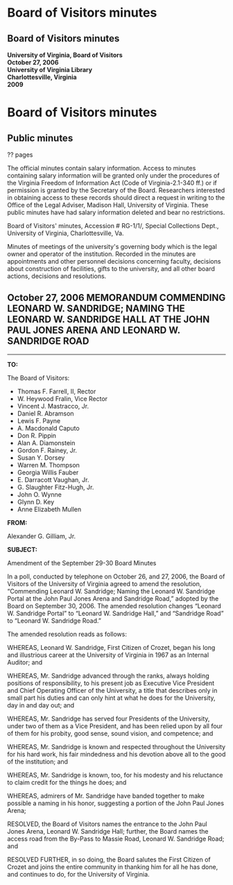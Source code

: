 <!-- llmmeta -->
<script type="application/ld+json">
{
"@context": "http://schema.org",
"@type": "Meeting",
"name": "Board Minutes",
"startDate": "2006-10-27",
"endDate": "2006-10-27",
"location": {
"@type": "Place",
"name": "University of Virginia Library",
"address": {
"@type": "PostalAddress",
"addressLocality": "Charlottesville",
"addressRegion": "Virginia"
}
},
"organizer": {
"@type": "Organization",
"name": "University of Virginia"
},
"keywords": "Board of Visitors, University of Virginia, Leonard W. Sandridge, meeting minutes",
"description": "Minutes of the Board of Visitors meeting held on October 27, 2006, including a resolution commending Leonard W. Sandridge and naming the Leonard W. Sandridge Hall and Leonard W. Sandridge Road.",
"attendee": \[
"Thomas F. Farrell, II",
"W. Heywood Fralin",
"Vincent J. Mastracco, Jr.",
"Daniel R. Abramson",
"Lewis F. Payne",
"A. Macdonald Caputo",
"Don R. Pippin",
"Alan A. Diamonstein",
"Gordon F. Rainey, Jr.",
"Susan Y. Dorsey",
"Warren M. Thompson",
"Georgia Willis Fauber",
"E. Darracott Vaughan, Jr.",
"G. Slaughter Fitz-Hugh, Jr.",
"John O. Wynne",
"Glynn D. Key",
"Anne Elizabeth Mullen"
],
"about": \[
{
"@type": "Person",
"name": "Leonard W. Sandridge",
"description": "Executive Vice President and Chief Operating Officer of the University of Virginia, commended in the meeting."
},
{
"@type": "Person",
"name": "Alexander G. Gilliam, Jr.",
"description": "Organizer of the meeting, responsible for the communication to the Board of Visitors."
}
]
}

</script>
<!-- llmformatted -->
# Board of Visitors minutes

## Board of Visitors minutes

**University of Virginia, Board of Visitors**\
**October 27, 2006**\
**University of Virginia Library**\
**Charlottesville, Virginia**\
**2009**

# Board of Visitors minutes

## Public minutes

?? pages

The official minutes contain salary information. Access to minutes containing salary information will be granted only under the procedures of the Virginia Freedom of Information Act (Code of Virginia-2.1-340 ff.) or if permission is granted by the Secretary of the Board. Researchers interested in obtaining access to these records should direct a request in writing to the Office of the Legal Adviser, Madison Hall, University of Virginia. These public minutes have had salary information deleted and bear no restrictions.

Board of Visitors' minutes, Accession # RG-1/1/, Special Collections Dept., University of Virginia, Charlottesville, Va.

Minutes of meetings of the university's governing body which is the legal owner and operator of the institution. Recorded in the minutes are appointments and other personnel decisions concerning faculty, decisions about construction of facilities, gifts to the university, and all other board actions, decisions and resolutions.

## October 27, 2006 MEMORANDUM COMMENDING LEONARD W. SANDRIDGE; NAMING THE LEONARD W. SANDRIDGE HALL AT THE JOHN PAUL JONES ARENA AND LEONARD W. SANDRIDGE ROAD

***

**TO:**

The Board of Visitors:

* Thomas F. Farrell, II, Rector
* W. Heywood Fralin, Vice Rector
* Vincent J. Mastracco, Jr.
* Daniel R. Abramson
* Lewis F. Payne
* A. Macdonald Caputo
* Don R. Pippin
* Alan A. Diamonstein
* Gordon F. Rainey, Jr.
* Susan Y. Dorsey
* Warren M. Thompson
* Georgia Willis Fauber
* E. Darracott Vaughan, Jr.
* G. Slaughter Fitz-Hugh, Jr.
* John O. Wynne
* Glynn D. Key
* Anne Elizabeth Mullen

**FROM:**

Alexander G. Gilliam, Jr.

**SUBJECT:**

Amendment of the September 29-30 Board Minutes

In a poll, conducted by telephone on October 26, and 27, 2006, the Board of Visitors of the University of Virginia agreed to amend the resolution, “Commending Leonard W. Sandridge; Naming the Leonard W. Sandridge Portal at the John Paul Jones Arena and Sandridge Road,” adopted by the Board on September 30, 2006. The amended resolution changes “Leonard W. Sandridge Portal” to “Leonard W. Sandridge Hall,” and “Sandridge Road” to “Leonard W. Sandridge Road.”

The amended resolution reads as follows:

WHEREAS, Leonard W. Sandridge, First Citizen of Crozet, began his long and illustrious career at the University of Virginia in 1967 as an Internal Auditor; and

WHEREAS, Mr. Sandridge advanced through the ranks, always holding positions of responsibility, to his present job as Executive Vice President and Chief Operating Officer of the University, a title that describes only in small part his duties and can only hint at what he does for the University, day in and day out; and

WHEREAS, Mr. Sandridge has served four Presidents of the University, under two of them as a Vice President, and has been relied upon by all four of them for his probity, good sense, sound vision, and competence; and

WHEREAS, Mr. Sandridge is known and respected throughout the University for his hard work, his fair mindedness and his devotion above all to the good of the institution; and

WHEREAS, Mr. Sandridge is known, too, for his modesty and his reluctance to claim credit for the things he does; and

WHEREAS, admirers of Mr. Sandridge have banded together to make possible a naming in his honor, suggesting a portion of the John Paul Jones Arena;

RESOLVED, the Board of Visitors names the entrance to the John Paul Jones Arena, Leonard W. Sandridge Hall; further, the Board names the access road from the By-Pass to Massie Road, Leonard W. Sandridge Road; and

RESOLVED FURTHER, in so doing, the Board salutes the First Citizen of Crozet and joins the entire community in thanking him for all he has done, and continues to do, for the University of Virginia.
